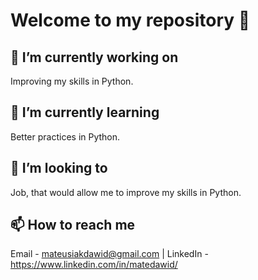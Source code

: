 # Welcome to my repository 👋

## 🔭 I’m currently working on
Improving my skills in Python.

## 🌱 I’m currently learning
Better practices in Python.

## 👯 I’m looking to
Job, that would allow me to improve my skills in Python.

## 📫 How to reach me 
Email - mateusiakdawid@gmail.com | LinkedIn - https://www.linkedin.com/in/matedawid/
